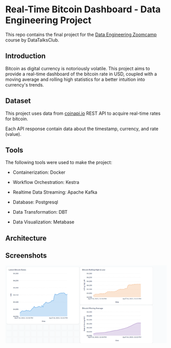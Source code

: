# 

# Real-Time Bitcoin Dashboard - Data Engineering Project

This repo contains the final project for the [Data Engineering Zoomcamp](https://github.com/DataTalksClub/data-engineering-zoomcamp) course by DataTalksClub.

## Introduction

Bitcoin as digital currency is notoriously volatile. This project aims to provide a real-time dashboard of the bitcoin rate in USD, coupled with a moving average and rolling high statistics for a better intuition into currency's trends.

## Dataset

This project uses data from [coinapi.io](https://coinapi.io) REST API to acquire real-time rates for bitcoin.

Each API response contain data about the timestamp, currency, and rate (value).



## Tools

The following tools were used to make the project:

* Containerization: Docker

* Workflow Orchestration: Kestra

* Realtime Data Streaming: Apache Kafka

* Database: Postgresql

* Data Transformation: DBT

* Data Visualization: Metabase

## Architecture



## Screenshots
![](screens/metabase_dashboard.png)


